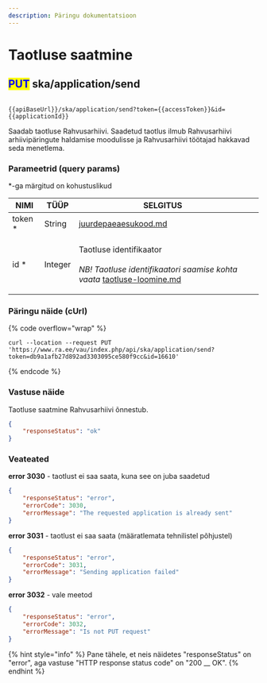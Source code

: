 ```yaml
---
description: Päringu dokumentatsioon
---
```


# Taotluse saatmine

## <mark style="color:blue;">PUT</mark> ska/application/send

```

{{apiBaseUrl}}/ska/application/send?token={{accessToken}}&id={{applicationId}}
```

Saadab taotluse Rahvusarhiivi. Saadetud taotlus ilmub Rahvusarhiivi arhiivipäringute haldamise moodulisse ja Rahvusarhiivi töötajad hakkavad seda menetlema.

### Parameetrid (query params)

\*-ga märgitud on kohustuslikud

| NIMI     | TÜÜP    | SELGITUS                                                                                                                                                                    |   |
| -------- | ------- | --------------------------------------------------------------------------------------------------------------------------------------------------------------------------- | - |
| token \* | String  | [juurdepaeaesukood.md](../../juurdepaeaesukood.md "mention")                                                                                                                |   |
| id \*    | Integer | <p>Taotluse identifikaator<br><br><em>NB! Taotluse identifikaatori saamise kohta vaata</em> <a data-mention href="taotluse-loomine.md">taotluse-loomine.md</a><em></em></p> |   |

### Päringu näide (cUrl)

{% code overflow="wrap" %}
```shell
curl --location --request PUT 'https://www.ra.ee/vau/index.php/api/ska/application/send?token=db9a1afb27d892ad3303095ce580f9cc&id=16610'
```
{% endcode %}

### Vastuse näide

Taotluse saatmine Rahvusarhiivi õnnestub.

```json
{
    "responseStatus": "ok"
}
```

### Veateated

**error 3030** - taotlust ei saa saata, kuna see on juba saadetud

```json
{
    "responseStatus": "error",
    "errorCode": 3030,
    "errorMessage": "The requested application is already sent"
}
```

**error 3031** - taotlust ei saa saata (määratlemata tehnilistel põhjustel)

```json
{
    "responseStatus": "error",
    "errorCode": 3031,
    "errorMessage": "Sending application failed"
}
```

**error 3032** - vale meetod

```json
{
    "responseStatus": "error",
    "errorCode": 3032,
    "errorMessage": "Is not PUT request"
}
```

{% hint style="info" %}
Pane tähele, et neis näidetes "responseStatus" on "error", aga vastuse "HTTP response status code" on "200 __ OK".&#x20;
{% endhint %}
